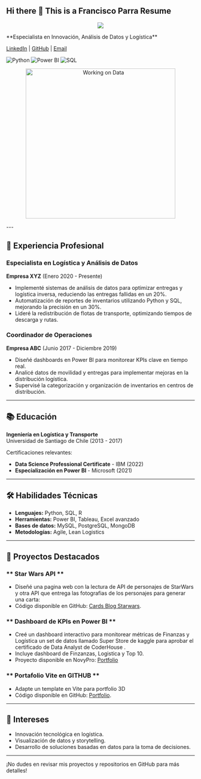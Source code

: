## Hi there 👋 This is a Francisco Parra Resume
<p align="center">
  <img src="https://readme-typing-svg.herokuapp.com?color=0366d6&lines=Hello+World!;Bienvenido+a+mi+perfil+de+GitHub!;Innovación+y+Análisis+de+Datos!" />
</p>
**Especialista en Innovación, Análisis de Datos y Logística**  

[LinkedIn](https://www.linkedin.com/in/francisco-parra-hermosilla/) | [GitHub](https://github.com/fjparrah/) | [Email](mailto:fjparrah@gmail.com)  

![Python](https://img.shields.io/badge/Python-3.9-blue)  ![Power BI](https://img.shields.io/badge/Power%20BI-Data%20Visualization-orange) ![SQL](https://img.shields.io/badge/SQL-Database%20Management-brightgreen)

<p align="center">
<img src="https://media.giphy.com/media/13HgwGsXF0aiGY/giphy.gif" width="400" alt="Working on Data">  
</p>
---

## 💼 **Experiencia Profesional**  

### **Especialista en Logística y Análisis de Datos**  
**Empresa XYZ** (Enero 2020 - Presente)  
- Implementé sistemas de análisis de datos para optimizar entregas y logística inversa, reduciendo las entregas fallidas en un 20%.  
- Automatización de reportes de inventarios utilizando Python y SQL, mejorando la precisión en un 30%.  
- Lideré la redistribución de flotas de transporte, optimizando tiempos de descarga y rutas.  

### **Coordinador de Operaciones**  
**Empresa ABC** (Junio 2017 - Diciembre 2019)  
- Diseñé dashboards en Power BI para monitorear KPIs clave en tiempo real.  
- Analicé datos de movilidad y entregas para implementar mejoras en la distribución logística.  
- Supervisé la categorización y organización de inventarios en centros de distribución.  

---

## 📚 **Educación**  

**Ingeniería en Logística y Transporte**  
Universidad de Santiago de Chile (2013 - 2017)  

Certificaciones relevantes:  
- **Data Science Professional Certificate** - IBM (2022)  
- **Especialización en Power BI** - Microsoft (2021)  

---

## 🛠️ **Habilidades Técnicas**  
- **Lenguajes:** Python, SQL, R  
- **Herramientas:** Power BI, Tableau, Excel avanzado  
- **Bases de datos:** MySQL, PostgreSQL, MongoDB  
- **Metodologías:** Agile, Lean Logistics  

---

## 🚀 **Proyectos Destacados**  

### ** Star Wars API **  
- Diseñé una pagina web con la lectura de API de personajes de StarWars y otra API que entrega las fotografias de los personajes para generar una carta:  
- Código disponible en GitHub: [Cards Blog Starwars](https://github.com/fjparrah/4geeks-cards-blog-starwars).  

### ** Dashboard de KPIs en Power BI **  
- Creé un dashboard interactivo para monitorear métricas de Finanzas y Logística un set de datos llamado Super Store de kaggle para aprobar el certificado de Data Analyst de CoderHouse .  
- Incluye dashboard de Finzanzas, Logistica y Top 10.
- Proyecto disponible en NovyPro: [Portfolio](https://www.novypro.com/profile_about/franciscoparra?Popup=memberProject&Data=1682116889675x145766686508100200)

### ** Portafolio Vite en GITHUB **  
- Adapte un template en Vite para portfolio 3D  
- Código disponible en GitHub: [Portfolio](https://github.com/fjparrah/React-personal-portfolio).  

---

## 🌟 **Intereses**  
- Innovación tecnológica en logística.  
- Visualización de datos y storytelling.  
- Desarrollo de soluciones basadas en datos para la toma de decisiones.  

---

¡No dudes en revisar mis proyectos y repositorios en GitHub para más detalles!  
